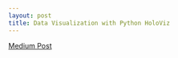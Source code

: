 ```yaml
---
layout: post
title: Data Visualization with Python HoloViz
---
```

[Medium Post](https://towardsdatascience.com/data-visualization-with-python-holoviz-plotting-4848e905f2c0?source=friends_link&sk=44b3bde0349202afbf9f47f66dc8eebe)
